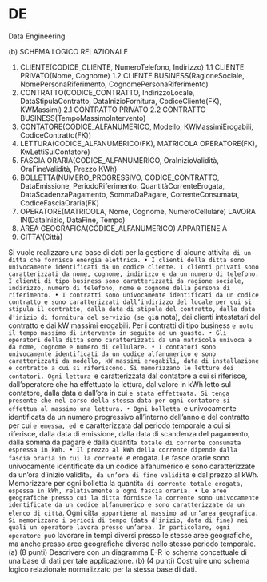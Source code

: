 # DE
Data Engineering


(b)
SCHEMA LOGICO RELAZIONALE

1. CLIENTE(CODICE_CLIENTE, NumeroTelefono, Indirizzo)
1.1 CLIENTE PRIVATO(Nome, Cognome)
1.2 CLIENTE BUSINESS(RagioneSociale, NomePersonaRiferimento, CognomePersonaRiferimento)
2. CONTRATTO(CODICE_CONTRATTO, IndirizzoLocale, DataStipulaContratto, DataInizioFornitura, CodiceCliente(FK), KWMassimi)
2.1 CONTRATTO PRIVATO
2.2 CONTRATTO BUSINESS(TempoMassimoIntervento)
3. CONTATORE(CODICE_ALFANUMERICO, Modello, KWMassimiErogabili, CodiceContratto(FK))
4. LETTURA(CODICE_ALFANUMERICO(FK), MATRICOLA OPERATORE(FK), KwLettiSulContatore)
5. FASCIA ORARIA(CODICE_ALFANUMERICO, OraInizioValidità, OraFineValidità, Prezzo KWh)
6. BOLLETTA(NUMERO_PROGRESSIVO, CODICE_CONTRATTO, DataEmissione, PeriodoRiferimento, QuantitàCorrenteErogata, DataScadenzaPagamento, SommaDaPagare, CorrenteConsumata, CodiceFasciaOraria(FK)     
7. OPERATORE(MATRICOLA, Nome, Cognome, NumeroCellulare)
LAVORA IN(DataInizio, DataFine, Tempo)
8. AREA GEOGRAFICA(CODICE_ALFANUMERICO)
APPARTIENE A
9. CITTA'(Città)





Si vuole realizzare una base di dati per la gestione di alcune attivit`a di un ditta che fornisce
energia elettrica.
• I clienti della ditta sono univocamente identificati da un codice cliente. I clienti privati
sono caratterizzati da nome, cognome, indirizzo e da un numero di telefono. I clienti di
tipo business sono caratterizzati da ragione sociale, indirizzo, numero di telefono, nome e
cognome della persona di riferimento.
• I contratti sono univocamente identificati da un codice contratto e sono caratterizzati
dall’indirizzo del locale per cui si stipula il contratto, dalla data di stipula del contratto,
dalla data d’inizio di fornitura del servizio (se gi`a nota), dai clienti intestatari del contratto
e dai kW massimi erogabili. Per i contratti di tipo business `e noto il tempo massimo di
intervento in seguito ad un guasto.
• Gli operatori della ditta sono caratterizzati da una matricola univoca e da nome, cognome
e numero di cellulare.
• I contatori sono univocamente identificati da un codice alfanumerico e sono caratterizzati
da modello, kW massimi erogabili, data di installazione e contratto a cui si riferiscono. Si
memorizzano le letture dei contatori. Ogni lettura `e caratterizzata dal contatore a cui si
riferisce, dall’operatore che ha effettuato la lettura, dal valore in kWh letto sul contatore,
dalla data e dall’ora in cui `e stata effettuata. Si tenga presente che nel corso della stessa
data per ogni contatore si effettua al massimo una lettura.
• Ogni bolletta `e univocamente identificata da un numero progressivo all’interno dell’anno e
del contratto per cui `e emessa, ed `e caratterizzata dal periodo temporale a cui si riferisce,
dalla data di emissione, dalla data di scandenza del pagamento, dalla somma da pagare e
dalla quantit`a totale di corrente consumata espressa in kWh.
• Il prezzo al kWh della corrente dipende dalla fascia oraria in cui la corrente `e erogata. Le
fasce orarie sono univocamente identificate da un codice alfanumerico e sono caratterizzate
da un’ora d’inizio validit`a, da un’ora di fine validit`a e dal prezzo al kWh. Memorizzare per
ogni bolletta la quantit`a di corrente totale erogata, espessa in kWh, relativamente a ogni
fascia oraria.
• Le aree geografiche presso cui la ditta fornisce la corrente sono univocamente identificate
da un codice alfanumerico e sono caratterizzate da un elenco di citt`a. Ogni citt`a appartiene
al massimo ad un’area geografica. Si memorizzano i periodi di tempo (data d’inizio, data
di fine) nei quali un operatore lavora presso un’area. In particolare, ogni operatore pu`o
lavorare in tempi diversi presso le stesse aree geografiche, ma anche presso aree geografiche
diverse nello stesso periodo temporale.
(a) (8 punti) Descrivere con un diagramma E-R lo schema concettuale di una base di dati per
tale applicazione.
(b) (4 punti) Costruire uno schema logico relazionale normalizzato per la stessa base di dati.


























